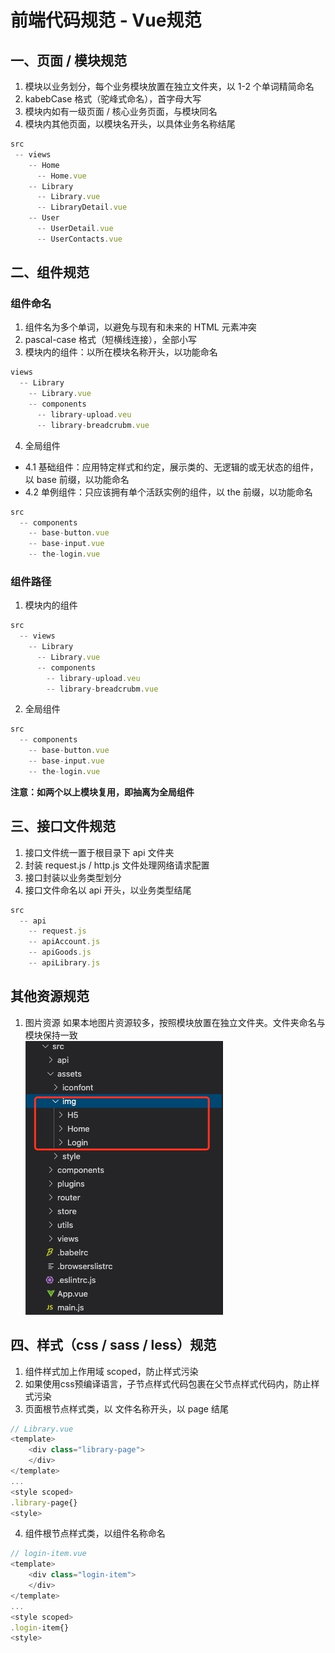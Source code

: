 # 前端代码规范 - Vue规范

## 一、页面 / 模块规范
1. 模块以业务划分，每个业务模块放置在独立文件夹，以 1-2 个单词精简命名
2. kabebCase 格式（驼峰式命名），首字母大写
3. 模块内如有一级页面 / 核心业务页面，与模块同名
4. 模块内其他页面，以模块名开头，以具体业务名称结尾
```js
src
 -- views
    -- Home
      -- Home.vue
    -- Library
      -- Library.vue
      -- LibraryDetail.vue
    -- User
      -- UserDetail.vue
      -- UserContacts.vue
```

## 二、组件规范
### 组件命名
1. 组件名为多个单词，以避免与现有和未来的 HTML 元素冲突
2. pascal-case 格式（短横线连接），全部小写
3. 模块内的组件：以所在模块名称开头，以功能命名
``` js
views
  -- Library
    -- Library.vue
    -- components
  	  -- library-upload.veu
  	  -- library-breadcrubm.vue
```
4. 全局组件
- 4.1 基础组件：应用特定样式和约定，展示类的、无逻辑的或无状态的组件，以 base 前缀，以功能命名
- 4.2 单例组件：只应该拥有单个活跃实例的组件，以 the 前缀，以功能命名
```js
src
  -- components
    -- base-button.vue
	-- base-input.vue
    -- the-login.vue
```

### 组件路径
1. 模块内的组件
``` js
src
  -- views
    -- Library
      -- Library.vue
      -- components
  	    -- library-upload.veu
  	    -- library-breadcrubm.vue
```

2. 全局组件
```js
src
  -- components
    -- base-button.vue
	-- base-input.vue
    -- the-login.vue
```
**注意：如两个以上模块复用，即抽离为全局组件** 

## 三、接口文件规范
1. 接口文件统一置于根目录下 api 文件夹
2. 封装 request.js / http.js 文件处理网络请求配置
3. 接口封装以业务类型划分
3. 接口文件命名以 api 开头，以业务类型结尾
```js
src
  -- api
    -- request.js
    -- apiAccount.js
    -- apiGoods.js
    -- apiLibrary.js
```


## 其他资源规范
1. 图片资源
如果本地图片资源较多，按照模块放置在独立文件夹。文件夹命名与模块保持一致        
![img](/img/img.jpg)

## 四、样式（css / sass / less）规范
1. 组件样式加上作用域 scoped，防止样式污染
2. 如果使用css预编译语言，子节点样式代码包裹在父节点样式代码内，防止样式污染
3. 页面根节点样式类，以 文件名称开头，以 page 结尾
```js
// Library.vue
<template>
    <div class="library-page">
    </div>
</template>
...
<style scoped>
.library-page{}
<style>
```

4. 组件根节点样式类，以组件名称命名
```js
// login-item.vue
<template>
    <div class="login-item">
    </div>
</template>
...
<style scoped>
.login-item{}
<style>
```